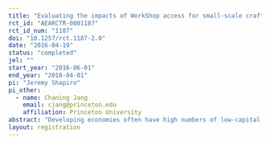 ```yaml
---
title: "Evaluating the impacts of WorkShop access for small-scale craftsmen in Kenya"
rct_id: "AEARCTR-0001187"
rct_id_num: "1187"
doi: "10.1257/rct.1187-2.0"
date: "2016-04-19"
status: "completed"
jel: ""
start_year: "2016-06-01"
end_year: "2018-04-01"
pi: "Jeremy Shapiro"
pi_other:
  - name: Chaning Jang
    email: cjang@princeton.edu
    affiliation: Princeton University
abstract: "Developing economies often have high numbers of low-capital enterprises that manufacture similar products and are located in close proximity to one another. While industrial clusters of very small firms provide some economic benefits, such as reducing input costs, firms operating in these clusters often operate inefficiently, use limited capital, do not consolidate or differentiate, and fail to grow significantly. Though various factors constrain the growth of small firms, several prominent impediments to growth are a lack of access to physical and human capital and access to markets. This RCT will evaluate the impacts of an intervention to address these constraints for low-income furniture manufacturers. In a multi-arm RCT, the Busara Center will evaluate the impact of providing human capital (training), physical capital (access to high quality industrial tools) and marketing support to furniture builders in Nairobi."
layout: registration
---
```


